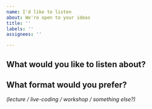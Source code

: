 ```yaml
---
name: I'd like to listen
about: We're open to your ideas
title: ''
labels: ''
assignees: ''

---
```


## What would you like to listen about?

## What format would you prefer?
_(lecture / live-coding / workshop / something else?)_

